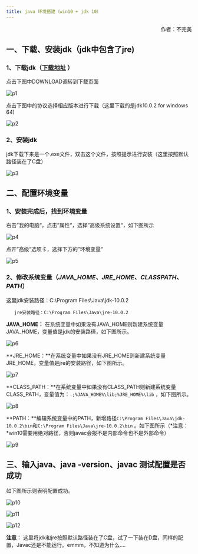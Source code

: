 ```yaml
---
title: java 环境搭建（win10 + jdk 10）
---
```


<p align="right"> 作者：不完美</p>

## 一、下载、安装jdk（jdk中包含了jre)

### 1、下载jdk（[下载地址](https://www.oracle.com/technetwork/java/javase/downloads/index.html) ）

点击下图中DOWNLOAD调转到下载页面

![p1](pic\1.png)



点击下图中的协议选择相应版本进行下载（这里下载的是jdk10.0.2 for windows 64)

![p2](pic\2.png)



### 2、安装jdk

jdk下载下来是一个.exe文件，双击这个文件，按照提示进行安装（这里按照默认路径装在了C盘）

![p3](pic\3.png)



## 二、配置环境变量

### 1、安装完成后，找到环境变量

右击”我的电脑“，点击”属性“，选择”高级系统设置“，如下图所示

![p4](pic\4.png)



点开”高级“选项卡，选择下方的”环境变量“

![p5](pic\5.png)



### 2、修改系统变量（*JAVA_HOME、JRE_HOME、CLASSPATH、PATH*）

这里jdk安装路径：C:\Program Files\Java\jdk-10.0.2

       jre安装路径：C:\Program Files\Java\jre-10.0.2

**JAVA_HOME：** 在系统变量中如果没有JAVA_HOME则新建系统变量JAVA_HOME，变量值是jdk的安装路径，如下图所示。

![p6](pic\6.png)



**JRE_HOME：**在系统变量中如果没有JRE_HOME则新建系统变量JRE_HOME，变量值是jre的安装路径，如下图所示。

![p7](pic\7.png)



**CLASS_PATH：**在系统变量中如果没有CLASS_PATH则新建系统变量CLASS_PATH，变量值为：```.;%JAVA_HOME%\lib;%JRE_HOME%\lib``` ，如下图所示。

![p8](pic\8.png)



**PATH：**编辑系统变量中的PATH，新增路径```C:\Program Files\Java\jdk-10.0.2\bin```和```C:\Program Files\Java\jre-10.0.2\bin``` 。如下图所示（*注意：*win10需要用绝对路径，否则javac会报不是内部命令也不是外部命令）

![p9](pic\9.png)



## 三、输入java、java  -version、javac 测试配置是否成功

如下图所示则表明配置成功。

![p10](pic\10.png)



![p11](pic\11.png)



![p12](pic\12.png)





**注意：** 这里将jdk和jre按照默认路径装在了C盘，试了一下装在D盘，同样的配置，Javac还是不能运行。emmm，不知道为什么....












